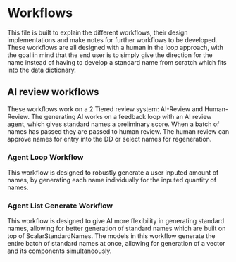 # Workflows

This file is built to explain the different workflows, their design implementations and make notes for further workflows to be developed. These workflows are all designed with a human in the loop approach, with the goal in mind that the end user is to simply give the direction for the name instead of having to develop a standard name from scratch which fits into the data dictionary.

## AI review workflows

These workflows work on a 2 Tiered review system: AI-Review and Human-Review. The generating AI works on a feedback loop with an AI review agent, which gives standard names a preliminary score. When a batch of names has passed they are passed to human review. The human review can approve names for entry into the DD or select names for regeneration.


### Agent Loop Workflow
This workflow is designed to robustly generate a user inputed amount of names, by generating each name individually for the inputed quantity of names. 

### Agent List Generate Workflow
This workflow is designed to give AI more flexibility in generating standard names, allowing for better generation of standard names which are built on top of ScalarStandardNames. The models in this workflow generate the entire batch of standard names at once, allowing for generation of a vector and its components simultaneously.
